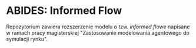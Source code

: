 # ABIDES: Informed Flow 

Repozytorium zawiera rozszerzenie modelu o tzw. *informed flowe* napisane w ramach pracy magisterskiej "Zastosowanie modelowania agentowego do symulacji rynku". 
